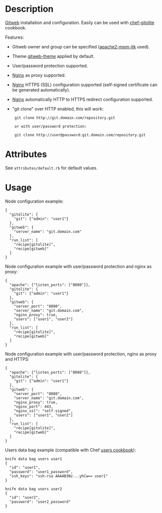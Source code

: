 Description
===========

[Gitweb](https://git.wiki.kernel.org/index.php/Gitweb) installation and configuration.
Easily can be used with [chef-gitolite](https://github.com/nickola/chef-gitolite) cookbook.

Features:

 - Gitweb owner and group can be specified ([apache2-mpm-itk](http://mpm-itk.sesse.net) used).

 - Theme [gitweb-theme](https://github.com/kogakure/gitweb-theme) applied by default.

 - User/password protection supported.

 - [Nginx](http://www.nginx.org) as proxy supported.

 - [Nginx](http://www.nginx.org) HTTPS (SSL) configuration supported (self-signed certificate can be generated automatically).

 - [Nginx](http://www.nginx.org) automatically HTTP to HTTPS redirect configuration supported.

 - "git clone" over HTTP enabled, this will work:

        git clone http://git.domain.com/repository.git

        or with user/password protection:

        git clone http://user@password:git.domain.com/repository.git

Attributes
==========

See `attributes/default.rb` for default values.

Usage
=====

Node configuration example:

    {
      "gitolite": {
        "git": {"admin": "user1"}
      },
      "gitweb": {
        "server_name": "git.domain.com"
      },
      "run_list": [
        "recipe[gitolite]",
        "recipe[gitweb]"
      ]
    }

Node configuration example with user/password protection and nginx as proxy:

    {
      "apache": {"listen_ports": ["8080"]},
      "gitolite": {
        "git": {"admin": "user1"}
      },
      "gitweb": {
        "server_port": "8080",
        "server_name": "git.domain.com",
        "nginx_proxy": true,
        "users": ["user1", "user2"]
      },
      "run_list": [
        "recipe[gitolite]",
        "recipe[gitweb]"
      ]
    }

Node configuration example with user/password protection, nginx as proxy and HTTPS:

    {
      "apache": {"listen_ports": ["8080"]},
      "gitolite": {
        "git": {"admin": "user1"}
      },
      "gitweb": {
        "server_port": "8080",
        "server_name": "git.domain.com",
        "nginx_proxy": true,
        "nginx_port": 443,
        "nginx_ssl": "self-signed",
        "users": ["user1", "user2"]
      },
      "run_list": [
        "recipe[gitolite]",
        "recipe[gitweb]"
      ]
    }

Users data bag example (compatible with Chef [users cookbook](https://github.com/opscode-cookbooks/users)):

    knife data bag users user1
    {
      "id": "user1",
      "password": "user1_password",
      "ssh_keys": "ssh-rsa AAAAB3Nz...yhCw== user1"
    }

    knife data bag users user2
    {
      "id": "user2",
      "password": "user2_password"
    }
